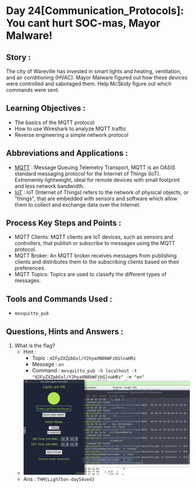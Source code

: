 # Day 24[Communication_Protocols]: You cant hurt SOC-mas, Mayor Malware!

## Story :
The city of Wareville has invested in smart lights and heating, ventilation, and air conditioning (HVAC). Mayor Malware figured out how these devices were controlled and sabotaged them. Help McSkidy figure out which commands were sent.

## Learning Objectives : 
- The basics of the MQTT protocol
- How to use Wireshark to analyze MQTT traffic
- Reverse engineering a simple network protocol

## Abbreviations and Applications :
- [MQTT](https://mqtt.org/) : Message Queuing Telemetry Transport, MQTT is an OASIS standard messaging protocol for the Internet of Things (IoT). Extrememly lightweight, ideal for remote devices with small footprint and less network bandwidth.
- [IoT](https://developer.tuya.com/en/docs/Document/introduction-of-iot?id=Kamwscyddoegn) : IoT (Internet of Things) refers to the network of physical objects, or "things", that are embedded with sensors and software which allow them to collect and exchange data over the Internet.

## Process Key Steps and Points :
- MQTT Clients: MQTT clients are IoT devices, such as sensors and controllers, that publish or subscribe to messages using the MQTT protocol.
- MQTT Broker: An MQTT broker receives messages from publishing clients and distributes them to the subscribing clients based on their preferences.
- MQTT Topics: Topics are used to classify the different types of messages.

## Tools and Commands Used :
- `mosquitto_pub`

## Questions, Hints and Answers :
1. What is the flag?
   - Hint :
     - Topic : `d2FyZXZpbGxl/Y2hyaXN0bWFzbGlnaHRz` 
     - Message : `on`
     - Command : `mosquitto_pub -h localhost -t "d2FyZXZpbGxl/Y2hyaXN0bWFzbGlnaHRz" -m "on"`
   - ![flag_mqtt](/Screenshots/D24.png)
   - Ans : `THM{Ligh75on-day54ved}`
